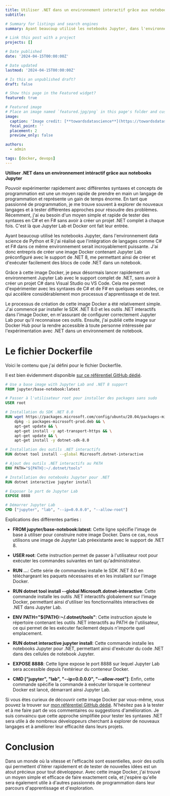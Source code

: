 ```yaml
---
title: Utiliser .NET dans un environnement interactif grâce aux notebooks Jupyter
subtitle: 

# Summary for listings and search engines
summary: Ayant beaucoup utilisé les notebooks Jupyter, dans l'environnement data science de Python et R j'ai réalisé que l'intégration de langages comme C# et F# dans ce même environnement serait incroyablement puissante.

# Link this post with a project
projects: []

# Date published
date: '2024-04-15T00:00:00Z'

# Date updated
lastmod: '2024-04-15T00:00:00Z'

# Is this an unpublished draft?
draft: false

# Show this page in the Featured widget?
featured: true

# Featured image
# Place an image named `featured.jpg/png` in this page's folder and customize its options here.
image:
  caption: 'Image credit: [**towardsdatascience**](https://towardsdatascience.com/docker-jupyter-for-machine-learning-in-1-minute-30e1df969d09)'
  focal_point: ''
  placement: 2
  preview_only: false

authors:
  - admin

tags: [docker, devops]
---
```


**Utiliser .NET dans un environnement intéractif grâce aux notebooks Jupyter**

Pouvoir expérimenter rapidement avec différentes syntaxes et concepts de programmation est une un moyen rapide de prendre en main un langage de programmation et représente un gain de temps énorme. En tant que passionné de programmation, je me trouve souvent à explorer de nouveaux langages et à tester différentes approches pour résoudre des problèmes. Récemment, j'ai eu besoin d'un moyen simple et rapide de tester des syntaxes en C# et en F# sans avoir à créer un projet .NET complet à chaque fois. C'est là que Jupyter Lab et Docker ont fait leur entrée.

Ayant beaucoup utilisé les notebooks Jupyter, dans l'environnement data science de Python et R j'ai réalisé que l'intégration de langages comme C# et F# dans ce même environnement serait incroyablement puissante. J'ai donc entrepris de créer une image Docker contenant Jupyter Lab préconfiguré avec le support de .NET 8, me permettant ainsi de créer et d'exécuter facilement des blocs de code .NET dans un notebook.

Grâce à cette image Docker, je peux désormais lancer rapidement un environnement Jupyter Lab avec le support complet de .NET, sans avoir à créer un projet C# dans Visual Studio ou VS Code. Cela me permet d'expérimenter avec les syntaxes de C# et de F# en quelques secondes, ce qui accélère considérablement mon processus d'apprentissage et de test.

Le processus de création de cette image Docker a été relativement simple. J'ai commencé par installer le SDK .NET 8.0 et les outils .NET interactifs dans l'image Docker, en m'assurant de configurer correctement Jupyter Lab pour qu'il reconnaisse ces outils. Ensuite, j'ai publié cette image sur Docker Hub pour la rendre accessible à toute personne intéressée par l'expérimentation avec .NET dans un environnement de notebook.

# Le fichier Dockerfile

Voici le contenu que j'ai défini pour le fichier Dockerfile.

Il est bien évidemment disponible [sur ce référentiel GitHub dédié](https://github.com/agailloty/jupyter-dotnet).

```Dockerfile
# Use a base image with Jupyter Lab and .NET 8 support
FROM jupyter/base-notebook:latest

# Passer à l'utilisateur root pour installer des packages sans sudo
USER root

# Installation du SDK .NET 8.0
RUN wget https://packages.microsoft.com/config/ubuntu/20.04/packages-microsoft-prod.deb -O packages-microsoft-prod.deb && \
    dpkg -i packages-microsoft-prod.deb && \
    apt-get update && \
    apt-get install -y apt-transport-https && \
    apt-get update && \
    apt-get install -y dotnet-sdk-8.0

# Installation des outils .NET interactifs
RUN dotnet tool install --global Microsoft.dotnet-interactive

# Ajout des outils .NET interactifs au PATH
ENV PATH="${PATH}:~/.dotnet/tools"

# Installation des notebooks Jupyter pour .NET
RUN dotnet interactive jupyter install

# Exposer le port de Jupyter Lab
EXPOSE 8888

# Démarrer Jupyter Lab
CMD ["jupyter", "lab", "--ip=0.0.0.0", "--allow-root"]
```

Explications des différentes parties :

- **FROM jupyter/base-notebook:latest**: Cette ligne spécifie l'image de base à utiliser pour construire notre image Docker. Dans ce cas, nous utilisons une image de Jupyter Lab préexistante avec le support de .NET 8.

- **USER root**: Cette instruction permet de passer à l'utilisateur root pour exécuter les commandes suivantes en tant qu'administrateur.

- **RUN ...**: Cette série de commandes installe le SDK .NET 8.0 en téléchargeant les paquets nécessaires et en les installant sur l'image Docker.

- **RUN dotnet tool install --global Microsoft.dotnet-interactive**: Cette commande installe les outils .NET interactifs globalement sur l'image Docker, permettant ainsi d'utiliser les fonctionnalités interactives de .NET dans Jupyter Lab.

- **ENV PATH="${PATH}:~/.dotnet/tools"**: Cette instruction ajoute le répertoire contenant les outils .NET interactifs au PATH de l'utilisateur, ce qui permet de les exécuter facilement depuis n'importe quel emplacement.

- **RUN dotnet interactive jupyter install**: Cette commande installe les notebooks Jupyter pour .NET, permettant ainsi d'exécuter du code .NET dans des cellules de notebook Jupyter.

- **EXPOSE 8888**: Cette ligne expose le port 8888 sur lequel Jupyter Lab sera accessible depuis l'extérieur du conteneur Docker.

- **CMD ["jupyter", "lab", "--ip=0.0.0.0", "--allow-root"]**: Enfin, cette commande spécifie la commande à exécuter lorsque le conteneur Docker est lancé, démarrant ainsi Jupyter Lab.


Si vous êtes curieux de découvrir cette image Docker par vous-même, vous pouvez la trouver sur [mon référentiel GitHub dédié](https://github.com/agailloty/jupyter-dotnet). N'hésitez pas à la tester et à me faire part de vos commentaires ou suggestions d'amélioration. Je suis convaincu que cette approche simplifiée pour tester les syntaxes .NET sera utile à de nombreux développeurs cherchant à explorer de nouveaux langages et à améliorer leur efficacité dans leurs projets.

# Conclusion

Dans un monde où la vitesse et l'efficacité sont essentielles, avoir des outils qui permettent d'itérer rapidement et de tester de nouvelles idées est un atout précieux pour tout développeur. Avec cette image Docker, j'ai trouvé un moyen simple et efficace de faire exactement cela, et j'espère qu'elle sera également utile à d'autres passionnés de programmation dans leur parcours d'apprentissage et d'exploration.